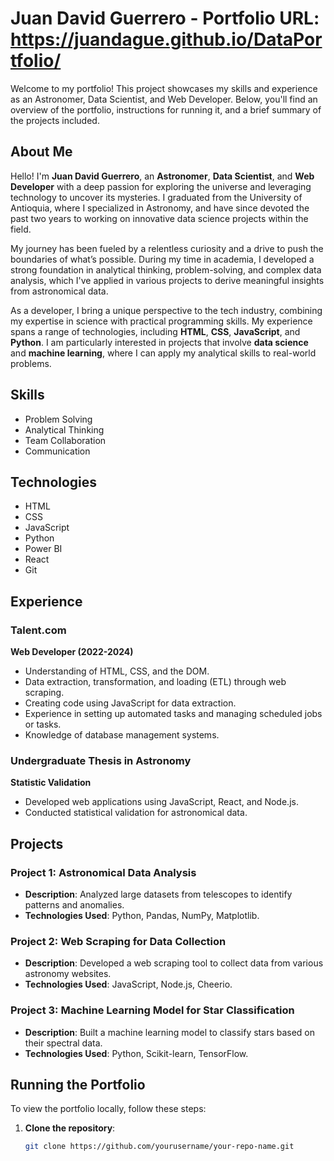 # Juan David Guerrero - Portfolio URL: https://juandague.github.io/DataPortfolio/

Welcome to my portfolio! This project showcases my skills and experience as an Astronomer, Data Scientist, and Web Developer. Below, you'll find an overview of the portfolio, instructions for running it, and a brief summary of the projects included.

## About Me

Hello! I'm **Juan David Guerrero**, an **Astronomer**, **Data Scientist**, and **Web Developer** with a deep passion for exploring the universe and leveraging technology to uncover its mysteries. I graduated from the University of Antioquia, where I specialized in Astronomy, and have since devoted the past two years to working on innovative data science projects within the field.

My journey has been fueled by a relentless curiosity and a drive to push the boundaries of what’s possible. During my time in academia, I developed a strong foundation in analytical thinking, problem-solving, and complex data analysis, which I've applied in various projects to derive meaningful insights from astronomical data.

As a developer, I bring a unique perspective to the tech industry, combining my expertise in science with practical programming skills. My experience spans a range of technologies, including **HTML**, **CSS**, **JavaScript**, and **Python**. I am particularly interested in projects that involve **data science** and **machine learning**, where I can apply my analytical skills to real-world problems.

## Skills

- Problem Solving
- Analytical Thinking
- Team Collaboration
- Communication

## Technologies

- HTML
- CSS
- JavaScript
- Python
- Power BI
- React
- Git

## Experience

### Talent.com
**Web Developer (2022-2024)**

- Understanding of HTML, CSS, and the DOM.
- Data extraction, transformation, and loading (ETL) through web scraping.
- Creating code using JavaScript for data extraction.
- Experience in setting up automated tasks and managing scheduled jobs or tasks.
- Knowledge of database management systems.

### Undergraduate Thesis in Astronomy
**Statistic Validation**

- Developed web applications using JavaScript, React, and Node.js.
- Conducted statistical validation for astronomical data.

## Projects

### Project 1: Astronomical Data Analysis
- **Description**: Analyzed large datasets from telescopes to identify patterns and anomalies.
- **Technologies Used**: Python, Pandas, NumPy, Matplotlib.

### Project 2: Web Scraping for Data Collection
- **Description**: Developed a web scraping tool to collect data from various astronomy websites.
- **Technologies Used**: JavaScript, Node.js, Cheerio.

### Project 3: Machine Learning Model for Star Classification
- **Description**: Built a machine learning model to classify stars based on their spectral data.
- **Technologies Used**: Python, Scikit-learn, TensorFlow.

## Running the Portfolio

To view the portfolio locally, follow these steps:

1. **Clone the repository**:
   ```bash
   git clone https://github.com/yourusername/your-repo-name.git
